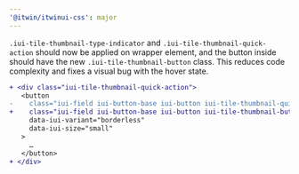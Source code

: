 ```yaml
---
'@itwin/itwinui-css': major
---
```


`.iui-tile-thumbnail-type-indicator` and `.iui-tile-thumbnail-quick-action` should now be applied on wrapper element, and the button inside should have the new `.iui-tile-thumbnail-button` class. This reduces code complexity and fixes a visual bug with the hover state.

```diff
+ <div class="iui-tile-thumbnail-quick-action">
   <button
-    class="iui-field iui-button-base iui-button iui-tile-thumbnail-quick-action"
+    class="iui-field iui-button-base iui-button iui-tile-thumbnail-button"
     data-iui-variant="borderless"
     data-iui-size="small"
   >
     …
   </button>
+ </div>
```
